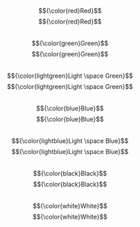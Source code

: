 $${\color{red}Red}$$	$${\color{red}Red}$$  
$${\color{green}Green}$$	$${\color{green}Green}$$  
$${\color{lightgreen}Light \space Green}$$	$${\color{lightgreen}Light \space Green}$$  
$${\color{blue}Blue}$$	$${\color{blue}Blue}$$   
$${\color{lightblue}Light \space Blue}$$	$${\color{lightblue}Light \space Blue}$$  
$${\color{black}Black}$$	$${\color{black}Black}$$  
$${\color{white}White}$$	$${\color{white}White}$$  

